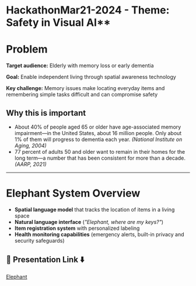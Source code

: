 # HackathonMar21-2024 - Theme: Safety in Visual AI** 

# Problem

**Target audience:** Elderly with memory loss or early dementia

**Goal:** Enable independent living through spatial awareness technology

**Key challenge:** Memory issues make locating everyday items and remembering simple tasks difficult and can compromise safety

## Why this is important

- About 40% of people aged 65 or older have age-associated memory impairment—in the United States, about 16 million people. Only about 1% of them will progress to dementia each year. *(National Institute on Aging, 2004)*
- 77 percent of adults 50 and older want to remain in their homes for the long term—a number that has been consistent for more than a decade. *(AARP, 2021)*

---

# Elephant System Overview

- **Spatial language model** that tracks the location of items in a living space  
- **Natural language interface** (*"Elephant, where are my keys?"*)  
- **Item registration system** with personalized labeling  
- **Health monitoring capabilities** (emergency alerts, built-in privacy and security safeguards)

## 🔗 Presentation  Link ⬇️

[Elephant](https://docs.google.com/presentation/d/1D_za2aFfXjs-0ZPU5xEJIA68gIcB3SZo85fKA5KVrxs/edit?usp=sharing)

